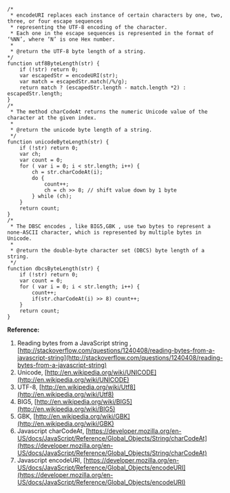 <!---
markmeta_author: wongoo
markmeta_date: 2012-11-16 10:13:34+00:00
excerpt: Javascript:Get string byte length
slug: javascriptget-string-byte-length
markmeta_title: Javascript:Get string byte length
wordpress_id: 351
markmeta_categories: Experience
markmeta_tags: charCodeAt,encode,encodeURI,Javascript,unicode
-->


    
    /*
     * encodeURI replaces each instance of certain characters by one, two, three, or four escape sequences
     * representing the UTF-8 encoding of the character.
     * Each one in the escape sequences is represented in the format of ‘%NN’, where ‘N’ is one Hex number.
     *
     * @return the UTF-8 byte length of a string.
    */
    function utf8ByteLength(str) {
    	if (!str) return 0;
    	var escapedStr = encodeURI(str);
    	var match = escapedStr.match(/%/g);
    	return match ? (escapedStr.length - match.length *2) : escapedStr.length;
    }
    /*
     * The method charCodeAt returns the numeric Unicode value of the character at the given index.
     *
     * @return the unicode byte length of a string.
     */
    function unicodeByteLength(str) {
    	if (!str) return 0;
    	var ch;
    	var count = 0;
    	for ( var i = 0; i < str.length; i++) {
    		ch = str.charCodeAt(i);
    		do {
    			count++;
    			ch = ch >> 8; // shift value down by 1 byte
    		} while (ch);
    	}
    	return count;
    }
    /*
     * The DBSC encodes , like BIG5,GBK , use two bytes to represent a none-ASCII character, which is represented by multiple bytes in Unicode.
     *
     * @return the double-byte character set (DBCS) byte length of a string.
     */
    function dbcsByteLength(str) {
    	if (!str) return 0;
    	var count = 0;
    	for ( var i = 0; i < str.length; i++) {
    		count++;
    		if(str.charCodeAt(i) >> 8) count++;
    	}
    	return count;
    }
    


**Reference:**
1. Reading bytes from a JavaScript string , [http://stackoverflow.com/questions/1240408/reading-bytes-from-a-javascript-string](http://stackoverflow.com/questions/1240408/reading-bytes-from-a-javascript-string)
2. Unicode, [http://en.wikipedia.org/wiki/UNICODE](http://en.wikipedia.org/wiki/UNICODE)
3. UTF-8, [http://en.wikipedia.org/wiki/Utf8](http://en.wikipedia.org/wiki/Utf8)
4. BIG5, [http://en.wikipedia.org/wiki/BIG5](http://en.wikipedia.org/wiki/BIG5)
5. GBK, [http://en.wikipedia.org/wiki/GBK](http://en.wikipedia.org/wiki/GBK)
6. Javascript charCodeAt, [https://developer.mozilla.org/en-US/docs/JavaScript/Reference/Global_Objects/String/charCodeAt](https://developer.mozilla.org/en-US/docs/JavaScript/Reference/Global_Objects/String/charCodeAt)
7. Javascript encodeURI, [https://developer.mozilla.org/en-US/docs/JavaScript/Reference/Global_Objects/encodeURI](https://developer.mozilla.org/en-US/docs/JavaScript/Reference/Global_Objects/encodeURI)

